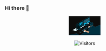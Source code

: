 ### Hi there 👋

<p align="center"><img width="100" src="https://raw.githubusercontent.com/Potential17/Potential17/master/user%20(2).gif"></p>
<p align="center">
  <img alt="Visitors" src="https://visitor-badge.glitch.me/badge?page_id=sheikhshahnawaz41299" />
</p> 

